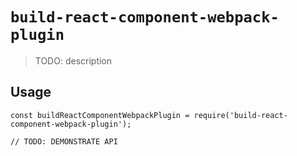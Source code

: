 # `build-react-component-webpack-plugin`

> TODO: description

## Usage

```
const buildReactComponentWebpackPlugin = require('build-react-component-webpack-plugin');

// TODO: DEMONSTRATE API
```
